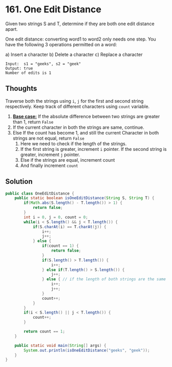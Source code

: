 # 161. One Edit Distance

Given two strings S and T, determine if they are both one edit distance apart.

One edit distance: converting word1 to word2 only needs one step. You have the following 3 operations permitted on a word:

a) Insert a character
b) Delete a character
c) Replace a character

    Input:  s1 = "geeks", s2 = "geek"
    Output: true
    Number of edits is 1

## Thoughts
Traverse both the strings using `i`, `j` for the first and second string respectively. Keep track of different characters using `count` variable.

1. <u>**Base case:**</u> If the absolute difference between two strings are greater than 1, return `False`
2. If the current character in both the strings are same, continue. 
3. Else If the count has become 1, and still the current Character in both strings are not equal, return `False`
    1. Here we need to check if the length of the strings. 
    2. If the first string is greater, increment `i` pointer. If the second string is greater, increment `j` pointer. 
    3. Else if the strings are equal, increment count
    4. And finally increment `count`

## Solution 
```java
public class OneEditDistance {
    public static boolean isOneEditDistance(String S, String T) {
        if(Math.abs(S.length() - T.length()) > 1) {
            return false;
        }
        int i = 0, j = 0, count = 0;
        while(i < S.length() && j < T.length()) {
            if(S.charAt(i) == T.charAt(j)) {
                i++;
                j++;
            } else {
                if(count == 1) {
                    return false;
                }
                if(S.length() > T.length()) {
                    i++;
                } else if(T.length() > S.length()) {
                    j++;
                } else { // if the length of both strings are the same
                    i++;
                    j++;
                }
                count++;
            }
        }
        if(i < S.length() || j < T.length()) {
            count++;
        }

        return count == 1;
    }

    public static void main(String[] args) {
        System.out.println(isOneEditDistance("geeks", "geek"));
    }
}
````